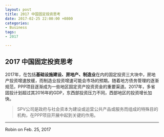 ```yaml
---
layout: post
title: 2017 中国固定投资思考
date: 2017-02-25 22:00:00 +0800
categories:
- Business
tags:
- 2017

---
```



## 2017 中国固定投资思考

2017年，在包括**基础设施建设、房地产、制造业**在内的固定投资三大块中，房地产投资增速放缓，而制造业投资增速可能会市场的预期。随着地方债务管理的逐渐规范，PPP项目逐渐成为一些地区固定资产投资资金的重要渠道。2017年，多省固投计划超过其2016年的GDP，东西部投资压力不同，西部地区的投资增长加快。

> SPV公司是政府与社会资本为建设或运营公共产品或服务而组成的特殊目的机构，在PPP项目开展中起到关键的作用。

----

Robin on Feb. 25, 2017

